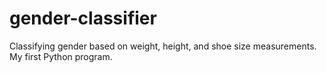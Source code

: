 # gender-classifier
Classifying gender based on weight, height, and shoe size measurements. My first Python program.
